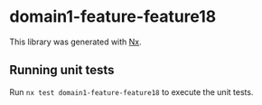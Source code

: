 # domain1-feature-feature18

This library was generated with [Nx](https://nx.dev).

## Running unit tests

Run `nx test domain1-feature-feature18` to execute the unit tests.
